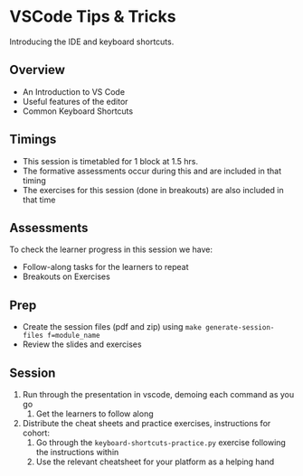 # VSCode Tips & Tricks

Introducing the IDE and keyboard shortcuts.

## Overview

- An Introduction to VS Code
- Useful features of the editor
- Common Keyboard Shortcuts

## Timings

- This session is timetabled for 1 block at 1.5 hrs.
- The formative assessments occur during this and are included in that timing
- The exercises for this session (done in breakouts) are also included in that time

## Assessments

To check the learner progress in this session we have:

- Follow-along tasks for the learners to repeat
- Breakouts on Exercises

## Prep

- Create the session files (pdf and zip) using `make generate-session-files f=module_name`
- Review the slides and exercises

## Session

1. Run through the presentation in vscode, demoing each command as you go
    1. Get the learners to follow along
1. Distribute the cheat sheets and practice exercises, instructions for cohort:
    1. Go through the `keyboard-shortcuts-practice.py` exercise following the instructions within
    1. Use the relevant cheatsheet for your platform as a helping hand
